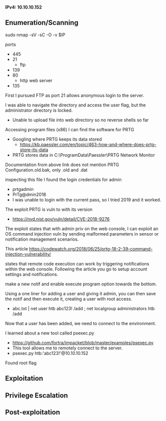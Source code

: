 **IPv4: 10.10.10.152**
## Enumeration/Scanning
sudo nmap -sV -sC -O -v $IP

ports
* 445
* 21
	* ftp
* 139
* 80
	* http web server
* 135

First I pursued FTP as port 21 allows anonymous login to the server.

I was able to navigate the directory and access the user flag, but the administrator directory is locked.
* Unable to upload file into web directory so no reverse shells so far

Accessing program files (x86) I can find the software for PRTG
* Googling where PRTG keeps its data stored
	* https://kb.paessler.com/en/topic/463-how-and-where-does-prtg-store-its-data
* PRTG stores data in C:\ProgramData\Paessler\PRTG Network Monitor

Documentation from above link does not mention PRTG Configuration.old.bak, only .old and .dat

inspecting this file I found the login credentials for admin
* prtgadmin
* PrTg@dmin2018
* I was unable to login with the current pass, so I tried 2019 and it worked.

The exploit PRTG is vuln to with its version
* https://nvd.nist.gov/vuln/detail/CVE-2018-9276

The exploit states that with admin priv on the web console, I can exploit an OS command injection vuln by sending malformed parameters in sensor or notification management scenarios.

This article https://codewatch.org/2018/06/25/prtg-18-2-39-command-injection-vulnerability/

states that remote code execution can work by triggering notifications within the web console. Following the article you go to setup account settings and notifications.

make a new notif and enable execute program option towards the bottom.

Using a one liner for adding a user and giving it admin, you can then save the notif and then execute it, creating a user with root access.
* abc.txt | net user htb abc123! /add ; net localgroup administrators htb /add

Now that a user has been added, we need to connect to the environment.

I learned about a new tool called psexec.py
* https://github.com/fortra/impacket/blob/master/examples/psexec.py
* This tool allows me to remotely connect to the server.
* psexec.py htb:'abc123!'@10.10.10.152

Found root flag









## Exploitation


## Privilege Escalation


## Post-exploitation

